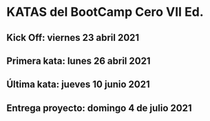 # KATAS del BootCamp Cero VII Ed.


## Kick Off:         viernes 23 abril 2021
## Primera kata:     lunes 26 abril 2021
## Última kata:      jueves 10 junio 2021
## Entrega proyecto: domingo 4 de julio 2021